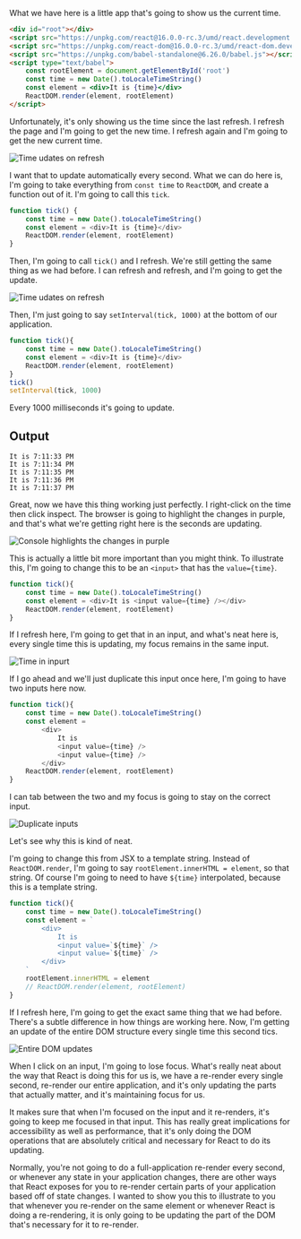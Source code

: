 What we have here is a little app that's going to show us the current time. 

```html
<div id="root"></div>
<script src="https://unpkg.com/react@16.0.0-rc.3/umd/react.development.js"></script>
<script src="https://unpkg.com/react-dom@16.0.0-rc.3/umd/react-dom.development.js"></script>
<script src="https://unpkg.com/babel-standalone@6.26.0/babel.js"></script>
<script type="text/babel">
    const rootElement = document.getElementById('root')
    const time = new Date().toLocaleTimeString()
    const element = <div>It is {time}</div>
    ReactDOM.render(element, rootElement)
</script>
```

Unfortunately, it's only showing us the time since the last refresh. I refresh the page and I'm going to get the new time. I refresh again and I'm going to get the new current time.

![Time udates on refresh](https://d2eip9sf3oo6c2.cloudfront.net/asciicasts/The%20Beginner's%20Guide%20to%20ReactJS/original_react-rerender-a-react-application/react-rerender-a-react-application-time-on-refresh.png)

I want that to update automatically every second. What we can do here is, I'm going to take everything from `const time` to `ReactDOM`, and create a function out of it. I'm going to call this `tick`.

```js
function tick() {
    const time = new Date().toLocaleTimeString()
    const element = <div>It is {time}</div>
    ReactDOM.render(element, rootElement)
}
```

Then, I'm going to call `tick()` and I refresh. We're still getting the same thing as we had before. I can refresh and refresh, and I'm going to get the update.

![Time udates on refresh](https://d2eip9sf3oo6c2.cloudfront.net/asciicasts/The%20Beginner's%20Guide%20to%20ReactJS/original_react-rerender-a-react-application/react-rerender-a-react-application-time-on-refresh.png)

Then, I'm just going to say `setInterval(tick, 1000)` at the bottom of our application. 

```js
function tick(){
    const time = new Date().toLocaleTimeString()
    const element = <div>It is {time}</div>
    ReactDOM.render(element, rootElement)
}
tick()
setInterval(tick, 1000)
```

Every 1000 milliseconds it's going to update.

## Output
```
It is 7:11:33 PM
It is 7:11:34 PM
It is 7:11:35 PM
It is 7:11:36 PM
It is 7:11:37 PM
```

Great, now we have this thing working just perfectly. I right-click on the time then click inspect. The browser is going to highlight the changes in purple, and that's what we're getting right here is the seconds are updating.

![Console highlights the changes in purple](https://d2eip9sf3oo6c2.cloudfront.net/asciicasts/The%20Beginner's%20Guide%20to%20ReactJS/original_react-rerender-a-react-application/react-rerender-a-react-application-changes-in-purple.png)

This is actually a little bit more important than you might think. To illustrate this, I'm going to change this to be an `<input>` that has the `value={time}`. 

```js
function tick(){
    const time = new Date().toLocaleTimeString()
    const element = <div>It is <input value={time} /></div>
    ReactDOM.render(element, rootElement)
}
```

If I refresh here, I'm going to get that in an input, and what's neat here is, every single time this is updating, my focus remains in the same input.

![Time in inpurt](https://d2eip9sf3oo6c2.cloudfront.net/asciicasts/The%20Beginner's%20Guide%20to%20ReactJS/original_react-rerender-a-react-application/react-rerender-a-react-application-time-in-input.png)

If I go ahead and we'll just duplicate this input once here, I'm going to have two inputs here now. 

```js
function tick(){
    const time = new Date().toLocaleTimeString()
    const element = 
        <div>
            It is 
            <input value={time} />
            <input value={time} />
        </div>
    ReactDOM.render(element, rootElement)
}
```

I can tab between the two and my focus is going to stay on the correct input. 

![Duplicate inputs](https://d2eip9sf3oo6c2.cloudfront.net/asciicasts/The%20Beginner's%20Guide%20to%20ReactJS/original_react-rerender-a-react-application/react-rerender-a-react-application-two-inputs.png)

Let's see why this is kind of neat.

I'm going to change this from JSX to a template string. Instead of `ReactDOM.render`, I'm going to say `rootElement.innerHTML = element`, so that string. Of course I'm going to need to have `${time}` interpolated, because this is a template string.

```js
function tick(){
    const time = new Date().toLocaleTimeString()
    const element = `
        <div>
            It is 
            <input value=`${time}` />
            <input value=`${time}` />
        </div>
    `
    rootElement.innerHTML = element
    // ReactDOM.render(element, rootElement)
}
```

If I refresh here, I'm going to get the exact same thing that we had before. There's a subtle difference in how things are working here. Now, I'm getting an update of the entire DOM structure every single time this second tics.

![Entire DOM updates](https://d2eip9sf3oo6c2.cloudfront.net/asciicasts/The%20Beginner's%20Guide%20to%20ReactJS/original_react-rerender-a-react-application/react-rerender-a-react-application-entire-DOM-updates.png)

When I click on an input, I'm going to lose focus. What's really neat about the way that React is doing this for us is, we have a re-render every single second, re-render our entire application, and it's only updating the parts that actually matter, and it's maintaining focus for us.

It makes sure that when I'm focused on the input and it re-renders, it's going to keep me focused in that input. This has really great implications for accessibility as well as performance, that it's only doing the DOM operations that are absolutely critical and necessary for React to do its updating.

Normally, you're not going to do a full-application re-render every second, or whenever any state in your application changes, there are other ways that React exposes for you to re-render certain parts of your application based off of state changes. I wanted to show you this to illustrate to you that whenever you re-render on the same element or whenever React is doing a re-rendering, it is only going to be updating the part of the DOM that's necessary for it to re-render.